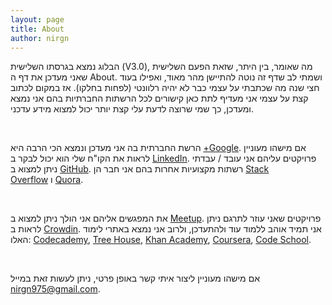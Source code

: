 ```yaml
---
layout: page
title: About
author: nirgn
---
```

הבלוג נמצא בגרסתו השלישית (V3.0), מה שאומר, בין היתר, שזאת הפעם השלישית שאני מעדכן את דף ה About. ושמתי לב שדף זה נוטה להתיישן מהר מאוד, ואפילו בעוד חצי שנה מה שכתבתי על עצמי כבר לא יהיה רלוונטי (לפחות בחלקו). אז במקום לכתוב קצת על עצמי אני מעדיף לתת כאן קישורים לכל הרשתות החברתיות בהם אני נמצא ומעדכן, כך שמי שרוצה לדעת עלי קצת יותר יכול למצוא מידע עדכני.

&nbsp;

הרשת החברתית בה אני מעדכן ונמצא הכי הרבה היא <a href="https://plus.google.com/+NirGalon" target="_blank">+Google</a>. אם מישהו מעוניין לראות את הקו"ח שלי הוא יכול לבקר ב <a href="https://www.linkedin.com/in/nirgn" target="_blank">LinkedIn</a>. פרויקטים עליהם אני עובד / עבדתי ניתן למצוא ב <a href="https://github.com/nirgn975" target="_blank">GitHub</a>. רשתות מקצועיות אחרות בהם אני חבר הן <a href="http://stackoverflow.com/users/2040160/nir" target="_blank">Stack Overflow</a> ו <a href="http://www.quora.com/Nir-Galon-1" target="_blank">Quora</a>.

&nbsp;

את המפגשים אליהם אני הולך ניתן למצוא ב <a href="http://www.meetup.com/members/52111382/" target="_blank">Meetup</a>. פרויקטים שאני עוזר לתרגם ניתן לראות ב <a href="https://crowdin.com/profile" target="_blank">Crowdin</a>. אני תמיד אוהב ללמוד עוד ולהתעדכן, ולרוב אני נמצא באתרי לימוד האלו: <a href="http://www.codecademy.com/teraace56031" target="_blank">Codecademy</a>, <a href="http://teamtreehouse.com/nirgalon" target="_blank">Tree House</a>, <a href="https://www.khanacademy.org/profile/nirgn975/" target="_blank">Khan Academy</a>, <a href="https://www.coursera.org/user/i/a2c8716fe58a19fcf7986f17291bd630" target="_blank">Coursera</a>, <a href="https://www.codeschool.com/users/nirgn975" target="_blank">Code School</a>.

&nbsp;

אם מישהו מעוניין ליצור איתי קשר באופן פרטי, ניתן לעשות זאת במייל <a href="mailto:nirgn975@gmail.com" target="_blank">nirgn975@gmail.com</a>.

&nbsp;

&nbsp;
